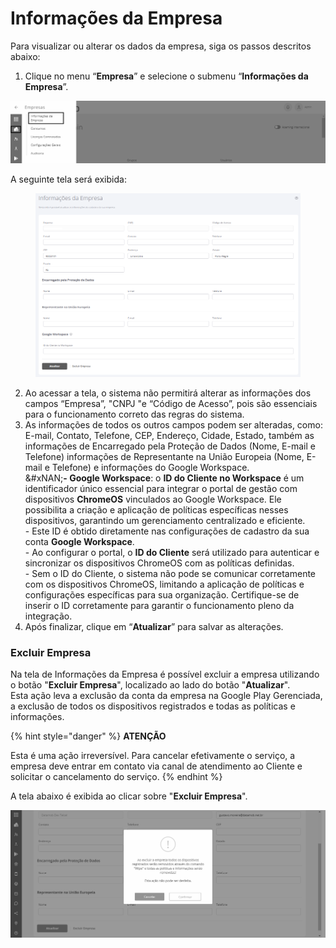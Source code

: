 # Informações da Empresa

Para visualizar ou alterar os dados da empresa, siga os passos descritos abaixo:

1. Clique no menu “**Empresa**” e selecione o submenu “**Informações da Empresa**”.

![](<../../../.gitbook/assets/0 (17).png>)

A seguinte tela será exibida:

<figure><img src="../../../.gitbook/assets/image (318).png" alt=""><figcaption></figcaption></figure>

2. Ao acessar a tela, o sistema não permitirá alterar as informações dos campos “Empresa”, "CNPJ  "e “Código de Acesso”, pois são essenciais para o funcionamento correto das regras do sistema.
3. As informações de todos os outros campos podem ser alteradas, como: E-mail, Contato, Telefone, CEP, Endereço, Cidade, Estado, também as informações de Encarregado pela Proteção de Dados (Nome, E-mail e Telefone) informações de Representante na União Europeia (Nome, E-mail e Telefone) e informações do Google Workspace.\
   &#xNAN;**- Google Workspace**: o **ID do Cliente no Workspace** é um identificador único essencial para integrar o portal de gestão com dispositivos **ChromeOS** vinculados ao Google Workspace. Ele possibilita a criação e aplicação de políticas específicas nesses dispositivos, garantindo um gerenciamento centralizado e eficiente.\
   \- Este ID é obtido diretamente nas configurações de cadastro da sua conta **Google Workspace**.\
   \- Ao configurar o portal, o **ID do Cliente** será utilizado para autenticar e sincronizar os dispositivos ChromeOS com as políticas definidas.\
   \- Sem o ID do Cliente, o sistema não pode se comunicar corretamente com os dispositivos ChromeOS, limitando a aplicação de políticas e configurações específicas para sua organização. Certifique-se de inserir o ID corretamente para garantir o funcionamento pleno da integração.
4. Após finalizar, clique em “**Atualizar**” para salvar as alterações.

### **Excluir Empresa**

Na tela de Informações da Empresa é possível excluir a empresa utilizando o botão "**Excluir Empresa**", localizado ao lado do botão "**Atualizar**".\
Esta ação leva a exclusão da conta da empresa na Google Play Gerenciada, a exclusão de todos os dispositivos registrados e todas as políticas e informações.

{% hint style="danger" %}
**ATENÇÃO**

Esta é uma ação irreversível. Para cancelar efetivamente o serviço, a empresa deve entrar em contato via canal de atendimento ao Cliente e solicitar o cancelamento do serviço.
{% endhint %}

A tela abaixo é exibida ao clicar sobre "**Excluir Empresa**".

![](<../../../.gitbook/assets/2 (11).png>)
